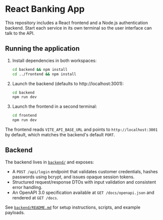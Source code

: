 # React Banking App

This repository includes a React frontend and a Node.js authentication backend. Start each service in its own terminal so the user interface can talk to the API.

## Running the application

1. Install dependencies in both workspaces:

   ```bash
   cd backend && npm install
   cd ../frontend && npm install
   ```

2. Launch the backend (defaults to http://localhost:3001):

   ```bash
   cd backend
   npm run dev
   ```

3. Launch the frontend in a second terminal:

   ```bash
   cd frontend
   npm run dev
   ```

The frontend reads `VITE_API_BASE_URL` and points to `http://localhost:3001` by default, which matches the backend's default `PORT`.

## Backend

The backend lives in [`backend/`](backend/) and exposes:

- A `POST /api/login` endpoint that validates customer credentials, hashes passwords using bcrypt, and issues opaque session tokens.
- Structured request/response DTOs with input validation and consistent error handling.
- An OpenAPI 3.0 specification available at `GET /docs/openapi.json` and rendered at `GET /docs`.

See [`backend/README.md`](backend/README.md) for setup instructions, scripts, and example payloads.
